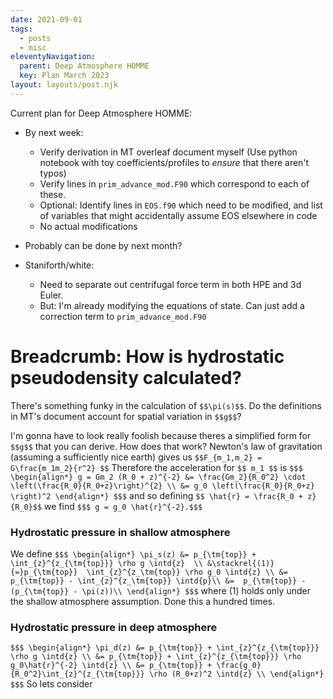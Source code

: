 ```yaml
---
date: 2021-09-01
tags:
  - posts
  - misc
eleventyNavigation:
  parent: Deep Atmosphere HOMME
  key: Plan March 2023
layout: layouts/post.njk
---
```



Current plan for Deep Atmosphere HOMME:

* By next week:
  * Verify derivation in MT overleaf document myself (Use python notebook with toy coefficients/profiles to _ensure_ that there aren't typos)
  * Verify lines in `prim_advance_mod.F90` which correspond to each of these.
  * Optional: Identify lines in `EOS.f90` which need to be modified, and list of variables that might accidentally assume EOS elsewhere in code
  * No actual modifications
* Probably can be done by next month?

* Staniforth/white:
  * Need to separate out centrifugal force term in both HPE and 3d Euler.
  * But: I'm already modifying the equations of state. Can just add a correction term to `prim_advance_mod.F90`



# Breadcrumb: How is hydrostatic pseudodensity calculated?

There's something funky in the calculation of `$$\pi(s)$$`. Do the definitions in MT's document account for spatial variation in `$$g$$`?

I'm gonna have to look really foolish because theres a simplified form for `$$g$$` that you can derive. 
How does that work? Newton's law of gravitation (assuming a sufficiently nice earth) gives us `$$F_{m_1,m_2} = G\frac{m_1m_2}{r^2} $$` 
Therefore the acceleration for `$$ m_1 $$` is 
`$$$ 
\begin{align*}
  g = Gm_2 (R_0 + z)^{-2} &= \frac{Gm_2}{R_0^2} \cdot \left(\frac{R_0}{R_0+z}\right)^{2} \\
  &= g_0 \left(\frac{R_0}{R_0+z} \right)^2
\end{align*}
$$$`
and so defining `$$ \hat{r} = \frac{R_0 + z}{R_0}$$` we find `$$$ g = g_0 \hat{r}^{-2}.$$$`

### Hydrostatic pressure in shallow atmosphere
We define 
`$$$
\begin{align*}
\pi_s(z) &= p_{\tm{top}} + \int_{z}^{z_{\tm{top}}} \rho g \intd{z}  \\
&\stackrel{(1)}{=}p_{\tm{top}}  \int_{z}^{z_\tm{top}} \rho g_0 \intd{z} \\
&= p_{\tm{top}} - \int_{z}^{z_\tm{top}} \intd{p}\\
&=  p_{\tm{top}} - (p_{\tm{top}} - \pi(z))\\
\end{align*}
$$$`
where (1) holds only under the shallow atmosphere assumption. Done this a hundred times. 

### Hydrostatic pressure in deep atmosphere
`$$$
\begin{align*}
\pi_d(z) &= p_{\tm{top}} + \int_{z}^{z_{\tm{top}}} \rho g \intd{z} \\
&= p_{\tm{top}} + \int_{z}^{z_{\tm{top}}} \rho g_0\hat{r}^{-2} \intd{z} \\
&= p_{\tm{top}} + \frac{g_0}{R_0^2}\int_{z}^{z_{\tm{top}}} \rho (R_0+z)^2 \intd{z} \\
\end{align*}
$$$`
So lets consider



